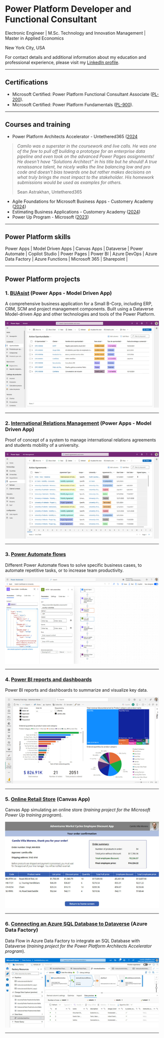 # Power Platform Developer and Functional Consultant

Electronic Engineer | M.Sc. Technology and Innovation Management | Master in Applied Economics

New York City, USA

For contact details and additional information about my education and professional experience, please visit my [LinkedIn profile](https://www.linkedin.com/in/camilo-villa-moreno). 

---

## Certifications
- Microsoft Certified: Power Platform Functional Consultant Associate ([PL-200](https://learn.microsoft.com/api/credentials/share/en-us/camilovillam/7E93DCEB794FFFD8?sharingId=2FEA0D547B3520DC)). 
- Microsoft Certified: Power Platform Fundamentals ([PL-900](https://learn.microsoft.com/api/credentials/share/en-us/camilovillam/512AE2FB181DCE59?sharingId=2FEA0D547B3520DC)). 

---

## Courses and training
- Power Platform Architects Accelerator - Untethered365 ([2024](https://raw.githubusercontent.com/camilovillam/camilovillam.github.io/refs/heads/main/assets/img/certificates/ArchitectsAccelerator_Certificate_of_completion_2024.jpg)

> *Camilo was a superstar in the coursework and live calls. He was one of the few to pull off building a prototype for an enterprise data pipeline and even took on the advanced Power Pages assignments! He doesn't have "Solutions Architect" in his title but he should! A true renaissance talent, he nicely walks the line balancing low and pro code and doesn't bias towards one but rather makes decisions on what truly brings the most impact to the stakeholder. His homework submissions would be used as examples for others.*
>
> Sean Astrakhan, Untethered365


- Agile Foundations for Microsoft Business Apps - Customery Academy ([2024](https://raw.githubusercontent.com/camilovillam/camilovillam.github.io/refs/heads/main/assets/img/certificates/Customery_Agile_Foundations_certificate.jpg))
- Estimating Business Applications - Customery Academy ([2024](https://raw.githubusercontent.com/camilovillam/camilovillam.github.io/refs/heads/main/assets/img/certificates/Customery_Estimating_business_apps_certificate.jpg))
- Power Up Program - Microsoft ([2023](https://www.credly.com/badges/11f8b0f3-a99c-4dc8-b81e-904c60242a11))

---

## Power Platform skills
Power Apps | Model Driven Apps | Canvas Apps | Dataverse | Power Automate | Copilot Studio | Power Pages | Power BI | Azure DevOps | Azure Data Factory | Azure Functions | Microsoft 365 | Sharepoint |

---

## Power Platform projects

### 1. [BUAsist](https://camilovillam.github.io/projects/BUAsist) (Power Apps - Model Driven App)

A comprehensive business application for a Small B-Corp, including ERP, CRM, SCM and project management components. Built using a Dataverse Model-driven App and other technologies and tools of the Power Platform.

[![BUAsist - Model-Driven App - Main grid opportunities](https://raw.githubusercontent.com/camilovillam/camilovillam.github.io/refs/heads/main/assets/img/projects/BUAsist_01.jpg)](https://camilovillam.github.io/projects/BUAsist)

---

### 2. [International Relations Management](https://camilovillam.github.io/projects/irm_poc) (Power Apps - Model Driven App)

Proof of concept of a system to manage international relations agreements and students mobility of a university.

![IRM - Model-Driven App - Main grid Agreements](https://raw.githubusercontent.com/camilovillam/camilovillam.github.io/refs/heads/main/assets/img/projects/IRO_management_01.jpg)

---

### 3. [Power Automate flows](https://camilovillam.github.io/projects/power_automate)

Different Power Automate flows to solve specific business cases, to automate repetitive tasks, or to increase team productivity.

![Power Automate Flow](https://raw.githubusercontent.com/camilovillam/camilovillam.github.io/refs/heads/main/assets/img/projects/Power%20Automate%20flow_JSON_http_requests.jpg)

---

### 4. [Power BI reports and dashboards](https://camilovillam.github.io/projects/power_bi)

Power BI reports and dashboards to summarize and visualize key data.

![Power BI report](https://raw.githubusercontent.com/camilovillam/camilovillam.github.io/refs/heads/main/assets/img/projects/Power%20BI%20report.jpg)

---


### 5. [Online Retail Store](https://camilovillam.github.io/projects/canvas_app) (Canvas App)

Canvas App simulating an online store (*training project for the Microsoft Power Up training program*).

![Canvas App](https://raw.githubusercontent.com/camilovillam/camilovillam.github.io/refs/heads/main/assets/img/projects/Canvas_app_05.jpg)

---


### 6. [Connecting an Azure SQL Database to Dataverse](https://camilovillam.github.io/projects/azure_data_factory) (Azure Data Factory)

Data Flow in Azure Data Factory to integrate an SQL Database with Dataverse (*training project for the Power Platform Architects Accelerator program*).

![Azure Data Factory](https://raw.githubusercontent.com/camilovillam/camilovillam.github.io/refs/heads/main/assets/img/projects/Azure_Data_Factory_01.jpg)

---